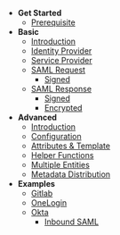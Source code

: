 <!-- docs/_sidebar.md -->

- **Get Started**
  - [Prerequisite](/prerequistite)
- **Basic**
  - [Introduction](/basic)
  - [Identity Provider](/idp)
  - [Service Provider](/sp)
  - [SAML Request](/saml-request)
    - [Signed](/signed-saml-request)
  - [SAML Response](/saml-response)
    - [Signed](/signed-saml-response)
    - [Encrypted](/encrypted-saml-response)
- **Advanced**
  - [Introduction](/advance)
  - [Configuration](/configuration)
  - [Attributes & Template](/template)
  - [Helper Functions](/helpers)
  - [Multiple Entities](/multi-entities)
  - [Metadata Distribution](/metadata-distribution)
- **Examples**
  - [Gitlab](/gitlab)
  - [OneLogin](/onelogin)
  - [Okta](/okta)
    - [Inbound SAML](/okta-inbound)
